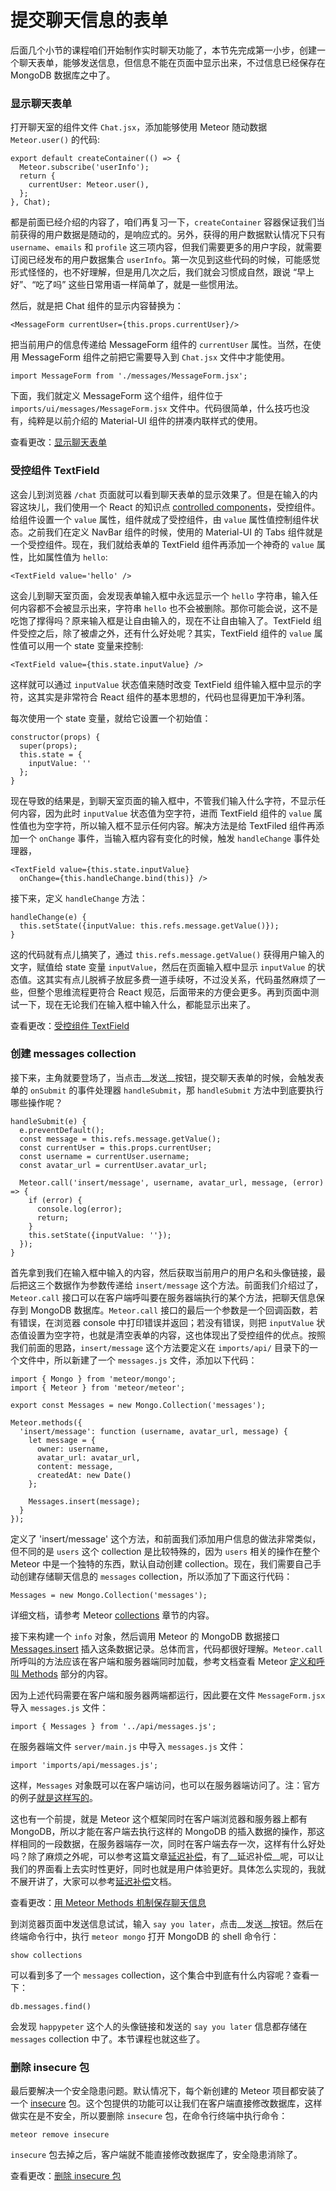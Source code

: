 # 提交聊天信息的表单

后面几个小节的课程咱们开始制作实时聊天功能了，本节先完成第一小步，创建一个聊天表单，能够发送信息，但信息不能在页面中显示出来，不过信息已经保存在 MongoDB 数据库之中了。

### 显示聊天表单

打开聊天室的组件文件 `Chat.jsx`，添加能够使用 Meteor 随动数据 `Meteor.user()` 的代码:

```
export default createContainer(() => {
  Meteor.subscribe('userInfo');
  return {
    currentUser: Meteor.user(),
  };
}, Chat);
```

都是前面已经介绍的内容了，咱们再复习一下，`createContainer` 容器保证我们当前获得的用户数据是随动的，是响应式的。另外，获得的用户数据默认情况下只有 `username`、`emails` 和 `profile` 这三项内容，但我们需要更多的用户字段，就需要订阅已经发布的用户数据集合 `userInfo`。第一次见到这些代码的时候，可能感觉形式怪怪的，也不好理解，但是用几次之后，我们就会习惯成自然，跟说 “早上好”、“吃了吗” 这些日常用语一样简单了，就是一些惯用法。

然后，就是把 Chat 组件的显示内容替换为：

```
<MessageForm currentUser={this.props.currentUser}/>
```

把当前用户的信息传递给 MessageForm 组件的 `currentUser` 属性。当然，在使用 MessageForm 组件之前把它需要导入到 `Chat.jsx` 文件中才能使用。

```
import MessageForm from './messages/MessageForm.jsx';
```

下面，我们就定义 MessageForm 这个组件，组件位于 `imports/ui/messages/MessageForm.jsx` 文件中。代码很简单，什么技巧也没有，纯粹是以前介绍的 Material-UI 组件的拼凑内联样式的使用。

查看更改：[显示聊天表单](https://coding.net/u/happypeter/p/meteor-react-bird-demo/git/commit/cf44a503ff85f32aae2aa00eff6ae06456f22d27)

### 受控组件 TextField

这会儿到浏览器 `/chat` 页面就可以看到聊天表单的显示效果了。但是在输入的内容这块儿，我们使用一个 React 的知识点 [controlled components](https://facebook.github.io/react/docs/forms.html#controlled-components)，受控组件。给组件设置一个 `value` 属性，组件就成了受控组件，由 `value` 属性值控制组件状态。之前我们在定义 NavBar 组件的时候，使用的 Material-UI 的 Tabs 组件就是一个受控组件。现在，我们就给表单的 TextField 组件再添加一个神奇的 `value` 属性，比如属性值为 `hello`:

```
<TextField value='hello' />
```

这会儿到聊天室页面，会发现表单输入框中永远显示一个 `hello` 字符串，输入任何内容都不会被显示出来，字符串 `hello` 也不会被删除。那你可能会说，这不是吃饱了撑得吗？原来输入框是让自由输入的，现在不让自由输入了。TextField 组件受控之后，除了被虐之外，还有什么好处呢？其实，TextField 组件的 `value` 属性值可以用一个 state 变量来控制:

```
<TextField value={this.state.inputValue} />
```

这样就可以通过 `inputValue` 状态值来随时改变 TextField 组件输入框中显示的字符，这其实是非常符合 React 组件的基本思想的，代码也显得更加干净利落。

每次使用一个 state 变量，就给它设置一个初始值：

```
constructor(props) {
  super(props);
  this.state = {
    inputValue: ''
  };
}
```

现在导致的结果是，到聊天室页面的输入框中，不管我们输入什么字符，不显示任何内容，因为此时 `inputValue` 状态值为空字符，进而 TextField 组件的 `value` 属性值也为空字符，所以输入框不显示任何内容。解决方法是给 TextFiled 组件再添加一个 `onChange` 事件，当输入框内容有变化的时候，触发 `handleChange` 事件处理器，

```
<TextField value={this.state.inputValue}
  onChange={this.handleChange.bind(this)} />
```

接下来，定义 `handleChange` 方法：

```
handleChange(e) {
  this.setState({inputValue: this.refs.message.getValue()});
}
```

这的代码就有点儿搞笑了，通过 `this.refs.message.getValue()` 获得用户输入的文字，赋值给 state 变量 `inputValue`，然后在页面输入框中显示 `inputValue` 的状态值。这其实有点儿脱裤子放屁多费一道手续呀，不过没关系，代码虽然麻烦了一些，但整个思维流程更符合 React 规范，后面带来的方便会更多。再到页面中测试一下，现在无论我们在输入框中输入什么，都能显示出来了。

查看更改：[受控组件 TextField](https://coding.net/u/happypeter/p/meteor-react-bird-demo/git/commit/2961a6ebf4d0448512688e6bcd577a86c7ae3f5f)

### 创建 messages collection

接下来，主角就要登场了，当点击__发送__按钮，提交聊天表单的时候，会触发表单的 `onSubmit` 的事件处理器 `handleSubmit`，那 `handleSubmit` 方法中到底要执行哪些操作呢？

```
handleSubmit(e) {
  e.preventDefault();
  const message = this.refs.message.getValue();
  const currentUser = this.props.currentUser;
  const username = currentUser.username;
  const avatar_url = currentUser.avatar_url;

  Meteor.call('insert/message', username, avatar_url, message, (error) => {
    if (error) {
      console.log(error);
      return;
    }
    this.setState({inputValue: ''});
  });
}
```

首先拿到我们在输入框中输入的内容，然后获取当前用户的用户名和头像链接，最后把这三个数据作为参数传递给 `insert/message` 这个方法。前面我们介绍过了，`Meteor.call` 接口可以在客户端呼叫要在服务器端执行的某个方法，把聊天信息保存到 MongoDB 数据库。`Meteor.call` 接口的最后一个参数是一个回调函数，若有错误，在浏览器 console 中打印错误并返回；若没有错误，则把 `inputValue` 状态值设置为空字符，也就是清空表单的内容，这也体现出了受控组件的优点。按照我们前面的思路，`insert/message` 这个方法要定义在 `imports/api/` 目录下的一个文件中，所以新建了一个 `messages.js` 文件，添加以下代码：

```
import { Mongo } from 'meteor/mongo';
import { Meteor } from 'meteor/meteor';

export const Messages = new Mongo.Collection('messages');

Meteor.methods({
  'insert/message': function (username, avatar_url, message) {
    let message = {
      owner: username,
      avatar_url: avatar_url,
      content: message,
      createdAt: new Date()
    };

    Messages.insert(message);
  }
});
```

定义了 'insert/message' 这个方法，和前面我们添加用户信息的做法非常类似，但不同的是 `users` 这个 collection 是比较特殊的，因为 `users` 相关的操作在整个 Meteor 中是一个独特的东西，默认自动创建 collection。现在，我们需要自己手动创建存储聊天信息的 `messages` collection，所以添加了下面这行代码：

```
Messages = new Mongo.Collection('messages');
```

详细文档，请参考 Meteor [collections](http://docs.meteor.com/#/full/mongo_collection) 章节的内容。

接下来构建一个 `info` 对象，然后调用 Meteor 的 MongoDB 数据接口 [Messages.insert](http://docs.meteor.com/api/collections.html#Mongo-Collection-insert) 插入这条数据记录。总体而言，代码都很好理解。`Meteor.call` 所呼叫的方法应该在客户端和服务器端同时加载，参考文档查看 Meteor [定义和呼叫 Methods](http://guide.meteor.com/methods.html#defining-and-calling) 部分的内容。

因为上述代码需要在客户端和服务器两端都运行，因此要在文件 `MessageForm.jsx` 导入 `messages.js` 文件：

```
import { Messages } from '../api/messages.js';
```

在服务器端文件 `server/main.js` 中导入 `messages.js` 文件：

```
import 'imports/api/messages.js';
```

这样，`Messages` 对象既可以在客户端访问，也可以在服务器端访问了。注：官方的例子[就是这样写的](https://github.com/meteor/simple-todos-react/blob/master/server/main.js)。

这也有一个前提，就是 Meteor 这个框架同时在客户端浏览器和服务器上都有 MongoDB，所以才能在客户端去执行这样的 MongoDB 的插入数据的操作，那这样相同的一段数据，在服务器端存一次，同时在客户端去存一次，这样有什么好处吗？除了麻烦之外呢，可以参考这篇文章[延迟补偿](http://zh.discovermeteor.com/chapters/latency-compensation/)，有了__延迟补偿__呢，可以让我们的界面看上去实时性更好，同时也就是用户体验更好。具体怎么实现的，我就不展开讲了，大家可以参考[延迟补偿](http://zh.discovermeteor.com/chapters/latency-compensation/)文档。

查看更改：[用 Meteor Methods 机制保存聊天信息](https://coding.net/u/happypeter/p/meteor-react-bird-demo/git/commit/52838f9325e5cbc74c3e30f399678bcfb7844648)

到浏览器页面中发送信息试试，输入 `say you later`，点击__发送__按钮。然后在终端命令行中，执行 `meteor mongo` 打开 MongoDB 的 shell 命令行：

```
show collections
```

可以看到多了一个 `messages` collection，这个集合中到底有什么内容呢？查看一下：

```
db.messages.find()
```

会发现 `happypeter` 这个人的头像链接和发送的 `say you later` 信息都存储在 `messages` collection 中了。本节课程也就这些了。

### 删除 insecure 包

最后要解决一个安全隐患问题。默认情况下，每个新创建的 Meteor 项目都安装了一个 [insecure](https://atmospherejs.com/meteor/insecure) 包。这个包提供的功能可以让我们在客户端直接修改数据库，这样做实在是不安全，所以要删除 `insecure` 包，在命令行终端中执行命令：

```
meteor remove insecure
```

`insecure` 包去掉之后，客户端就不能直接修改数据库了，安全隐患消除了。

查看更改：[删除 insecure 包](https://coding.net/u/happypeter/p/meteor-react-bird-demo/git/commit/1b287bae950e0fb552816b3b8575794e3c4bb2ad)

